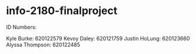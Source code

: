 # info-2180-finalproject
ID Numbers:

Kyle Burke: 620122579
Kevoy Daley: 620121759
Justin HoLung: 620123660
Alyssa Thompson: 620122485





